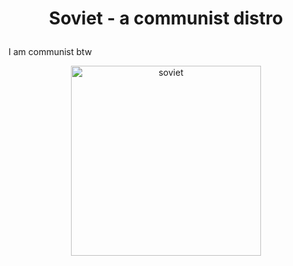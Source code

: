 # <p align="center">Soviet - a communist distro</p>

<p aligne="center">I am communist btw</p>
<p align="center"><img width="304" alt="soviet" src="https://user-images.githubusercontent.com/79536652/161164024-e716fbf2-629e-4676-b608-32bae9407877.JPG"></p>




